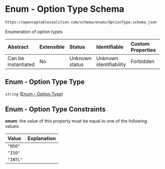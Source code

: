 # Enum - Option Type Schema

```txt
https://opencaptablecoalition.com/schema/enums/OptionType.schema.json
```

Enumeration of option types

| Abstract            | Extensible | Status         | Identifiable            | Custom Properties | Additional Properties | Access Restrictions | Defined In                                                                                 |
| :------------------ | :--------- | :------------- | :---------------------- | :---------------- | :-------------------- | :------------------ | :----------------------------------------------------------------------------------------- |
| Can be instantiated | No         | Unknown status | Unknown identifiability | Forbidden         | Allowed               | none                | [OptionType.schema.json](../../schema/enums/OptionType.schema.json "open original schema") |

## Enum - Option Type Type

`string` ([Enum - Option Type](optiontype.md))

## Enum - Option Type Constraints

**enum**: the value of this property must be equal to one of the following values:

| Value    | Explanation |
| :------- | :---------- |
| `"NSO"`  |             |
| `"ISO"`  |             |
| `"INTL"` |             |
